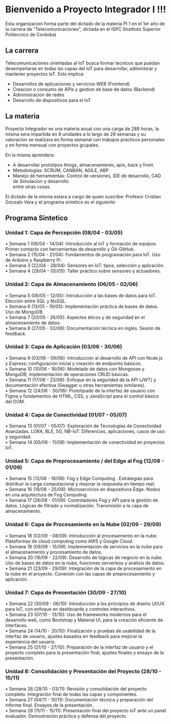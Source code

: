 # Bienvenido a Proyecto Integrador I !!!  
Esta organizacion forma parte del dictado de la materia PI 1 en el 1er año de la carrera de "Telecomunicaciones", dictada en el ISPC (Instituto Superior Politecnico de Cordoba)  

## La carrera  
Telecomunicaciones orientadas al IoT busca formar tecnicos que puedan desempeñarse en todas las capas del IoT para desarrollar, administrar y mantener proyectos IoT. Esto implica:  
* Desarrollos de aplicaciones y servicios WEB (Frontend)
* Creacion o consumo de APIs y gestion de base de datos (Backend)
* Administracion de redes
* Desarrollo de dispositivos para el IoT  
  
## La materia  
Proyecto Integrador es una materia anual con una carga de 288 horas, la misma sera impartida en 8 unidades a lo largo de 28 semanas y su valoracion se realizara en forma semanal con trabajos practicos personales y en forma mensual con proyectos grupales. 

En la misma aprendera:  
* A desarrollar prototipos things, almacenamiento, apis, back y front. 
* Metodologias: SCRUM, CANBAN, AGILE, ABP  
* Manejo de herramientas: Control de versiones, IDE de desarrollo, CAD de Simulacion y desarrollo  
entre otras cosas.  
  
El dictado de la misma estara a cargo de quien suscribe: Profesor Cristian Gonzalo Vera  y el programa sintetico es el siguiente:  
## Programa Sintetico  

### Unidad 1: Capa de Percepción (08/04 - 03/05)  
•	Semana 1 (08/04 - 14/04): Introducción al IoT y formación de equipos. Primer contacto con herramientas de desarrollo y Git-GitHub.  
•	Semana 2 (15/04 - 21/04): Fundamentos de programación para IoT. Uso de Arduino y Raspberry Pi.  
•	Semana 3 (22/04 - 28/04): Sensores en IoT: tipos, selección y aplicación.  
•	Semana 4 (29/04 - 05/05): Taller práctico sobre sensores y actuadores.  

### Unidad 2: Capa de Almacenamiento (06/05 - 02/06)  
•	Semana 5 (06/05 - 12/05): Introducción a las bases de datos para IoT. Elección entre SQL y NoSQL.  
•	Semana 6 (13/05 - 19/05): Implementación práctica de bases de datos. Uso de MongoDB.  
•	Semana 7 (20/05 - 26/05): Aspectos éticos y de seguridad en el almacenamiento de datos.  
•	Semana 8 (27/05 - 02/06): Documentación técnica en inglés. Sesión de feedback.  

### Unidad 3: Capa de Aplicación (03/06 - 30/06)  
•	Semana 9 (03/06 - 09/06): Introducción al desarrollo de API con Node.js y Express; configuración inicial y creación de endpoints básicos.  
•	Semana 10 (10/06 - 16/06): Modelado de datos con Mongoose y MongoDB; implementación de operaciones CRUD básicas.  
•	Semana 11 (17/06 - 23/06): Enfoque en la seguridad de la API (JWT) y documentación efectiva (Swagger u otras herramientas similares).  
•	Semana 12 (24/06 - 30/06): Prototipado de la interfaz de usuario con Figma y fundamentos de HTML, CSS, y JavaScript para el control básico del DOM.  

### Unidad 4: Capa de Conectividad (01/07 - 05/07)  
•	Semana 13 (01/07 - 05/07): Exploración de Tecnologías de Conectividad Avanzadas. LORA, BLE, 5G, NB-IoT: Diferencias, aplicaciones, casos de uso y seguridad.   
•	Semana 14 (05/08 - 11/08): Implementación de conectividad en proyectos IoT.  

### Unidad 5: Capa de Preprocesamiento / del Edge al Fog (12/08 - 01/09)  
•	Semana 15 (12/08 - 18/08): Fog y Edge Computing . Estrategias para distribuir la carga computacional y mejorar la respuesta en tiempo real.  
•	Semana 16 (19/08 - 25/08): Microservicios en dispositivos Edge. Nodos en una arquitectura de Fog Computing.  
•	Semana 17 (26/08 - 01/09): Controladores Fog y API para la gestión de datos. Lógicas de filtrado y normalización. Transmisión a la capa de almacenamiento.  

### Unidad 6: Capa de Procesamiento en la Nube (02/09 - 29/09)  
•	Semana 18 (02/09 - 08/09): Introducción al procesamiento en la nube. Plataformas de cloud computing como AWS y Google Cloud.  
•	Semana 19 (09/09 - 15/09): Implementación de servicios en la nube para el almacenamiento y procesamiento de datos.  
•	Semana 20 (16/09 - 22/09): Desarrollo de lógicas de negocio en la nube. Uso de bases de datos en la nube, funciones serverless y análisis de datos.  
•	Semana 21 (23/09 - 29/09): Integración de la capa de procesamiento en la nube en el proyecto. Conexión con las capas de preprocesamiento y aplicación.  

### Unidad 7: Capa de Presentación (30/09 - 27/10)  
•	Semana 22 (30/09 - 06/10): Introducción a los principios de diseño UI/UX para IoT, con enfoque en dashboards y controles interactivos.  
•	Semana 23 (07/10 - 13/10): Uso de frameworks modernos para el desarrollo web, como Bootstrap y Material UI, para la creación eficiente de interfaces.  
•	Semana 24 (14/10 - 20/10): Finalización y pruebas de usabilidad de la interfaz de usuario, ajustes basados en feedback para mejorar la experiencia del usuario.  
•	Semana 25 (21/10 - 27/10): Preparación de la interfaz de usuario y el proyecto completo para la presentación final, ajustes finales y ensayo de la presentación.  

### Unidad 8: Consolidación y Presentación del Proyecto (28/10 - 15/11)  
•	Semana 26 (28/10 - 03/11): Revisión y consolidación del proyecto completo. Integración final de todas las capas y componentes.  
•	Semana 27 (04/11 - 10/11): Documentación técnica y preparación del informe final. Ensayos de la presentación.  
•	Semana 28 (11/11 - 15/11): Presentación final del proyecto IoT ante un panel evaluador. Demostración práctica y defensa del proyecto.  
